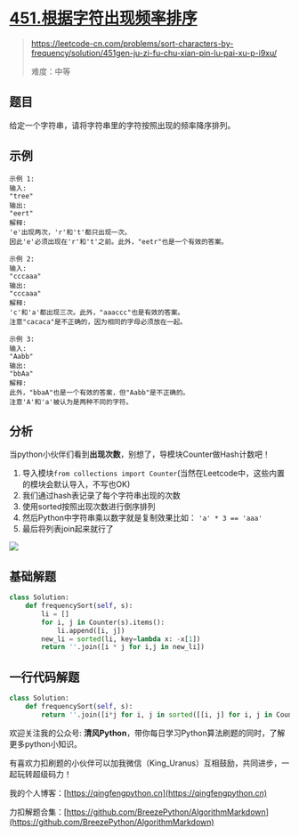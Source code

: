 # [451.根据字符出现频率排序](https://leetcode-cn.com/problems/sort-characters-by-frequency/solution/451gen-ju-zi-fu-chu-xian-pin-lu-pai-xu-p-i9xu/)
> https://leetcode-cn.com/problems/sort-characters-by-frequency/solution/451gen-ju-zi-fu-chu-xian-pin-lu-pai-xu-p-i9xu/
> 
> 难度：中等

## 题目

给定一个字符串，请将字符串里的字符按照出现的频率降序排列。

## 示例

```
示例 1:
输入:
"tree"
输出:
"eert"
解释:
'e'出现两次，'r'和't'都只出现一次。
因此'e'必须出现在'r'和't'之前。此外，"eetr"也是一个有效的答案。

示例 2:
输入:
"cccaaa"
输出:
"cccaaa"
解释:
'c'和'a'都出现三次。此外，"aaaccc"也是有效的答案。
注意"cacaca"是不正确的，因为相同的字母必须放在一起。

示例 3:
输入:
"Aabb"
输出:
"bbAa"
解释:
此外，"bbaA"也是一个有效的答案，但"Aabb"是不正确的。
注意'A'和'a'被认为是两种不同的字符。
```

## 分析

当python小伙伴们看到**出现次数**，别想了，导模块Counter做Hash计数吧！
1. 导入模块`from collections import Counter`(当然在Leetcode中，这些内置的模块会默认导入，不写也OK)
2. 我们通过hash表记录了每个字符串出现的次数
3. 使用sorted按照出现次数进行倒序排列
4. 然后Python中字符串乘以数字就是复制效果比如：
   `'a' * 3 == 'aaa'`
5. 最后将列表join起来就行了

![](https://pic.leetcode-cn.com/1625243520-pjhskb-image.png)


## 基础解题

```python
class Solution:
    def frequencySort(self, s):
        li = []
        for i, j in Counter(s).items():
            li.append([i, j])
        new_li = sorted(li, key=lambda x: -x[1])
        return ''.join([i * j for i,j in new_li])
```

## 一行代码解题
```python
class Solution:
    def frequencySort(self, s):
        return ''.join([i*j for i, j in sorted([[i, j] for i, j in Counter(s).items()], key=lambda x: -x[1])])
```

欢迎关注我的公众号: **清风Python**，带你每日学习Python算法刷题的同时，了解更多python小知识。

有喜欢力扣刷题的小伙伴可以加我微信（King_Uranus）互相鼓励，共同进步，一起玩转超级码力！

我的个人博客：[https://qingfengpython.cn](https://qingfengpython.cn)

力扣解题合集：[https://github.com/BreezePython/AlgorithmMarkdown](https://github.com/BreezePython/AlgorithmMarkdown)